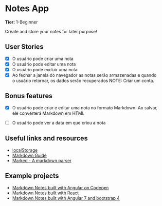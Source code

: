# Notes App

**Tier:** 1-Beginner

Create and store your notes for later purpose!

## User Stories

- [x] O usuário pode criar uma nota
- [x] O usuário pode editar uma nota
- [x] O usuário pode excluir uma nota
- [x] Ao fechar a janela do navegador as notas serão armazenadas e quando o usuário retornar, os dados serão recuperados
NOTE: Criar um conta.

## Bonus features

- [x] O usuário pode criar e editar uma nota no formato Markdown. Ao salvar, ele converterá Markdown em HTML
- [ ] O usuário pode ver a data em que criou a nota



## Useful links and resources

- [localStorage](https://developer.mozilla.org/en-US/docs/Web/API/Window/localStorage)
- [Markdown Guide](https://www.markdownguide.org/basic-syntax/)
- [Marked - A markdown parser](https://github.com/markedjs/marked)

## Example projects

- [Markdown Notes built with Angular on Codepen](https://codepen.io/nickmoreton/full/gbyygq)
- [Markdown Notes built with React](https://github.com/email2vimalraj/notes-app)
- [Markdown Notes built with Angular 7 and bootstrap 4](https://github.com/omdnaik/angular-ui)
